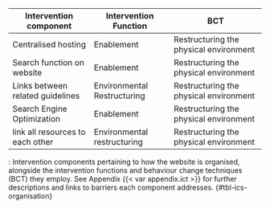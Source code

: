 | Intervention component                                                             | Intervention Function       | BCT                                         |
|---------------------------------|------------------|---------------------|
| Centralised hosting                                                                | Enablement                  | Restructuring the physical environment      |
| Search function on website                                                         | Enablement                  | Restructuring the physical environment      |
| Links between related guidelines                                                   | Environmental Restructuring | Restructuring the physical environment      |
| Search Engine Optimization                                                         | Enablement                  | Restructuring the physical environment      |
| link all resources to each other                                                   | Environmental restructuring | Restructuring the physical environment      |

: Intervention components pertaining to how the website is organised, alongside the intervention functions and behaviour change techniques (BCT) they employ. See Appendix {{< var appendix.ict >}} for further descriptions and links to barriers each component addresses. {#tbl-ics-organisation}

<!--
5 (5)
-->

<!-- | Permanent document object identifiers (DOIs)                                       | Enablement                  | Restructuring the physical environment      | -->
<!-- | Decision tools for discovering appropriate resources                               | Enablement                  | Instruction on how to perform the behaviour | -->
<!-- | Collections of related reporting guidelines                                        | Environmental Restructuring | Adding objects to the environment           | -->
<!-- | Embed reporting guidelines that "fit together"                                     | Enablement                  | Instruction on how to perform the behavior  | -->
<!-- | Create prompts / communication campaigns to target authors early in their research | Enablement                  | Prompts/cues                                | -->
